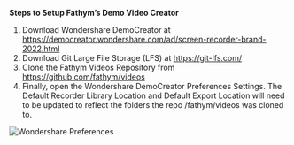 **Steps to Setup Fathym’s Demo Video Creator**
1.	Download Wondershare DemoCreator at https://democreator.wondershare.com/ad/screen-recorder-brand-2022.html
2.	Download Git Large File Storage (LFS) at https://git-lfs.com/
3.	Clone the Fathym Videos Repository from https://github.com/fathym/videos
4.	Finally, open the Wondershare DemoCreator Preferences Settings. The Default Recorder Library Location and Default Export Location will need to be updated to reflect the folders the repo /fathym/videos was cloned to. 

![Wondershare Preferences](https://github.com/fathym/videos/assets/55766355/9cf7dbb7-0dc0-422b-8ec4-cc7e39c0351e)
